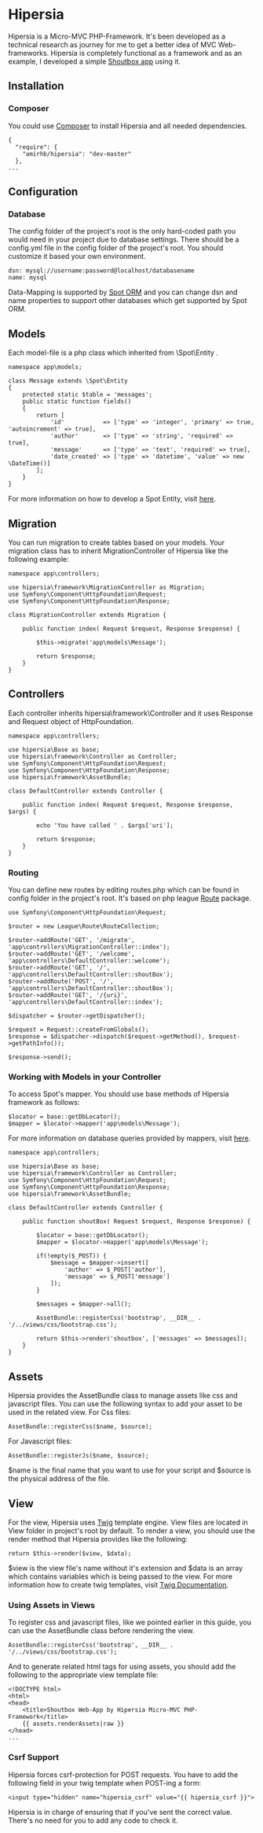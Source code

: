 # Hipersia
Hipersia is a Micro-MVC PHP-Framework. It's been developed as a technical research as journey for me to get a better idea of MVC Web-frameworks. Hipersia is completely functional as a framework and as an example, I developed a simple [Shoutbox app](https://github.com/Amirhb/hipersia-sample-shoutbox "Shoutbox Web-App by Hipersia Micro-MVC PHP-Framework") using it.
## Installation
### Composer
You could use [Composer](https://getcomposer.org/download/ "Composer") to install Hipersia and all needed dependencies.
```
{
  "require": {
    "amirhb/hipersia": "dev-master"
  },
...
```
## Configuration
### Database
The config folder of the project's root is the only hard-coded path you would need in your project due to database settings. There should be a config.yml file in the config folder of the project's root. You should customize it based your own environment.
```
dsn: mysql://username:password@localhost/databasename
name: mysql
```
Data-Mapping is supported by [Spot ORM](http://phpdatamapper.com "Spot ORM") and you can change dsn and name properties to support other databases which get supported by Spot ORM.
## Models
Each model-file is a php class which inherited from \Spot\Entity .
```
namespace app\models;

class Message extends \Spot\Entity
{
    protected static $table = 'messages';
    public static function fields()
    {
        return [
            'id'           => ['type' => 'integer', 'primary' => true, 'autoincrement' => true],
            'author'       => ['type' => 'string', 'required' => true],
            'message'      => ['type' => 'text', 'required' => true],
            'date_created' => ['type' => 'datetime', 'value' => new \DateTime()]
        ];
    }
}
```
For more information on how to develop a Spot Entity, visit [here](http://phpdatamapper.com/docs/entities/ "Working With Entities").
## Migration
You can run migration to create tables based on your models. Your migration class has to inherit MigrationController of Hipersia like the following example:
```
namespace app\controllers;

use hipersia\framework\MigrationController as Migration;
use Symfony\Component\HttpFoundation\Request;
use Symfony\Component\HttpFoundation\Response;

class MigrationController extends Migration {

    public function index( Request $request, Response $response) {

        $this->migrate('app\models\Message');

        return $response;
    }
}
```
## Controllers
Each controller inherits hipersia\framework\Controller and it uses Response and Request object of HttpFoundation.
```
namespace app\controllers;

use hipersia\Base as base;
use hipersia\framework\Controller as Controller;
use Symfony\Component\HttpFoundation\Request;
use Symfony\Component\HttpFoundation\Response;
use hipersia\framework\AssetBundle;

class DefaultController extends Controller {

    public function index( Request $request, Response $response, $args) {

        echo 'You have called ' . $args['uri'];

        return $response;
    }
}
```
### Routing
You can define new routes by editing routes.php which can be found in config folder in the project's root. It's based on php league [Route](http://route.thephpleague.com "Route") package.
```
use Symfony\Component\HttpFoundation\Request;

$router = new League\Route\RouteCollection;

$router->addRoute('GET', '/migrate', 'app\controllers\MigrationController::index');
$router->addRoute('GET', '/welcome', 'app\controllers\DefaultController::welcome');
$router->addRoute('GET', '/', 'app\controllers\DefaultController::shoutBox');
$router->addRoute('POST', '/', 'app\controllers\DefaultController::shoutBox');
$router->addRoute('GET', '/{uri}', 'app\controllers\DefaultController::index');

$dispatcher = $router->getDispatcher();

$request = Request::createFromGlobals();
$response = $dispatcher->dispatch($request->getMethod(), $request->getPathInfo());

$response->send();
```
### Working with Models in your Controller
To access Spot's mapper. You should use base methods of Hipersia framework as follows:
```
$locator = base::getDbLocator();
$mapper = $locator->mapper('app\models\Message');
```
For more information on database queries provided by mappers, visit [here](http://phpdatamapper.com/docs/queries "Queries With Spot").
```
namespace app\controllers;

use hipersia\Base as base;
use hipersia\framework\Controller as Controller;
use Symfony\Component\HttpFoundation\Request;
use Symfony\Component\HttpFoundation\Response;
use hipersia\framework\AssetBundle;

class DefaultController extends Controller {

    public function shoutBox( Request $request, Response $response) {

        $locator = base::getDbLocator();
        $mapper = $locator->mapper('app\models\Message');

        if(!empty($_POST)) {
            $message = $mapper->insert([
                'author' => $_POST['author'],
                'message' => $_POST['message']
            ]);
        }

        $messages = $mapper->all();

        AssetBundle::registerCss('bootstrap', __DIR__ . '/../views/css/bootstrap.css');

        return $this->render('shoutbox', ['messages' => $messages]);
    }
}
```
## Assets
Hipersia provides the AssetBundle class to manage assets like css and javascript files. You can use the following syntax to add your asset to be used in the related view.
For Css files:
```
AssetBundle::registerCss($name, $source);
```
For Javascript files:
```
AssetBundle::registerJs($name, $source);
```
$name is the final name that you want to use for your script and $source is the physical address of the file.
## View
For the view, Hipersia uses [Twig](http://twig.sensiolabs.org/ "Twig") template engine. View files are located in View folder in project's root by default.
To render a view, you should use the render method that Hipersia provides like the following:
```
return $this->render($view, $data);
```
$view is the view file's name without it's extension and $data is an array which contains variables which is being passed to the view.
For more information how to create twig templates, visit [Twig Documentation](http://twig.sensiolabs.org/documentation "Twig Documentation").
### Using Assets in Views
To register css and javascript files, like we pointed earlier in this guide, you can use the AssetBundle class before rendering the view.
```
AssetBundle::registerCss('bootstrap', __DIR__ . '/../views/css/bootstrap.css');
```
And to generate related html tags for using assets, you should add the following to the appropriate view template file:
```
<!DOCTYPE html>
<html>
<head>
    <title>Shoutbox Web-App by Hipersia Micro-MVC PHP-Framework</title>
    {{ assets.renderAssets|raw }}
</head>
...
```
### Csrf Support
Hipersia forces csrf-protection for POST requests. You have to add the following field in your twig template when POST-ing a form:
```
<input type="hidden" name="hipersia_csrf" value="{{ hipersia_csrf }}">
```
Hipersia is in charge of ensuring that if you've sent the correct value. There's no need for you to add any code to check it.
